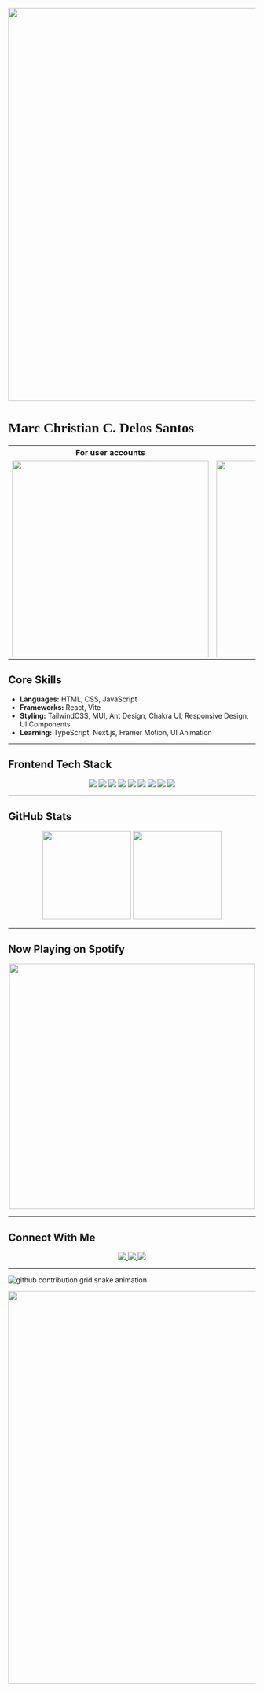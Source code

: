 <p align="center">
  <img src="https://i.pinimg.com/originals/1c/4a/45/1c4a4596912277e7b3b209f1ccf49927.gif" width="800"/>
</p>

# <span style="font-family: 'Press Start 2P', cursive;">Marc Christian C. Delos Santos</span>  

<table>
  <tr>
    <th align="center">For user accounts</th>
    <th align="center">For organization accounts</th>
  </tr>
  <tr>
    <td align="center">
<img alt="" width="400" src="https://github.com/mowreee/mori.classics.svg" alt=""></img>
</td>
<td align="center">
<img alt="" width="400" src="https://github.com/mowreee/blob/examples/metrics.organization.svg" alt=""></img>
</td>
  </tr>
</table>

## Core Skills

- **Languages:** HTML, CSS, JavaScript  
- **Frameworks:** React, Vite  
- **Styling:** TailwindCSS, MUI, Ant Design, Chakra UI, Responsive Design, UI Components  
- **Learning:** TypeScript, Next.js, Framer Motion, UI Animation  

---

## Frontend Tech Stack

<p align="center"> 
  <img src="https://img.shields.io/badge/HTML5-E34F26?style=for-the-badge&logo=html5&logoColor=white"/> 
  <img src="https://img.shields.io/badge/CSS3-1572B6?style=for-the-badge&logo=css3&logoColor=white"/> 
  <img src="https://img.shields.io/badge/JavaScript-F7DF1E?style=for-the-badge&logo=javascript&logoColor=black"/> 
  <img src="https://img.shields.io/badge/React-61DAFB?style=for-the-badge&logo=react&logoColor=black"/> 
  <img src="https://img.shields.io/badge/TailwindCSS-06B6D4?style=for-the-badge&logo=tailwindcss&logoColor=white"/> 
  <img src="https://img.shields.io/badge/MUI-007FFF?style=for-the-badge&logo=mui&logoColor=white"/> 
  <img src="https://img.shields.io/badge/Ant%20Design-0170FE?style=for-the-badge&logo=antdesign&logoColor=white"/> 
  <img src="https://img.shields.io/badge/Chakra%20UI-319795?style=for-the-badge&logo=chakraui&logoColor=white"/> 
  <img src="https://img.shields.io/badge/Vite-646CFF?style=for-the-badge&logo=vite&logoColor=white"/> 
</p>

---

## GitHub Stats

<p align="center">  
  <img height="180em" src="https://github-readme-stats.vercel.app/api?username=mowreee&show_icons=true&theme=tokyonight" />  
  <img height="180em" src="https://github-readme-streak-stats.herokuapp.com/?user=mowreee&theme=tokyonight" />  
</p>

---

## Now Playing on Spotify

<p align="center"> 
  <img src="https://spotify-recently-played-readme.vercel.app/api?user=31m2exjv3uwdl6dl2vb65mtotuau" width="500"/> 
</p>

---

## Connect With Me

<p align="center"> 
  <a href="https://www.facebook.com/dlsmcc/"> 
    <img src="https://img.shields.io/badge/Facebook-1877F2?style=for-the-badge&logo=facebook&logoColor=white"/> 
  </a> 
  <a href="https://discord.com/users/800746704646307861"> 
    <img src="https://img.shields.io/badge/Discord-5865F2?style=for-the-badge&logo=discord&logoColor=white"/> 
  </a> 
  <a href="https://open.spotify.com/user/31m2exjv3uwdl6dl2vb65mtotuau?si=b438fc4072994704"> 
    <img src="https://img.shields.io/badge/Spotify-1DB954?style=for-the-badge&logo=spotify&logoColor=white"/> 
  </a> 
</p>

---

<picture align="center">
  <source media="(prefers-color-scheme: dark)" srcset="https://github.com/mowreee/snk/output/github-contribution-grid-snake-dark.svg" />
  <source media="(prefers-color-scheme: light)" srcset="https://github.com/mowreee/snk/output/github-contribution-grid-snake.svg" />
  <img alt="github contribution grid snake animation" src="https://github.com/mowreee/snk/output/github-contribution-grid-snake.svg" />
</picture>

<p align="center">
  <img src="https://i.pinimg.com/originals/c8/e1/3d/c8e13dbd21915f6a925002a284ef7824.gif" width="800"/> 
</p>
